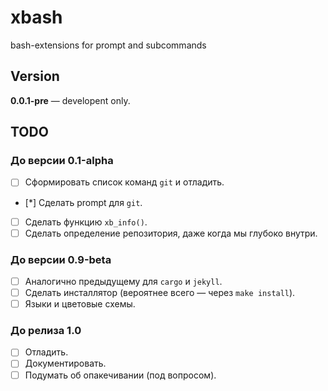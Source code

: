 # xbash

bash-extensions for prompt and subcommands

## Version

**0.0.1-pre** — developent only.

## TODO

### До версии 0.1-alpha

- [ ] Сформировать список команд `git` и отладить.
- [*] Сделать prompt для `git`.
- [ ] Сделать функцию `xb_info()`.
- [ ] Сделать определение репозитория, даже когда мы глубоко внутри.

### До версии 0.9-beta

- [ ] Аналогично предыдущему для `cargo` и `jekyll`.
- [ ] Сделать инсталлятор (вероятнее всего — через `make install`).
- [ ] Языки и цветовые схемы.

### До релиза 1.0

- [ ] Отладить.
- [ ] Документировать.
- [ ] Подумать об опакечивании (под вопросом).
